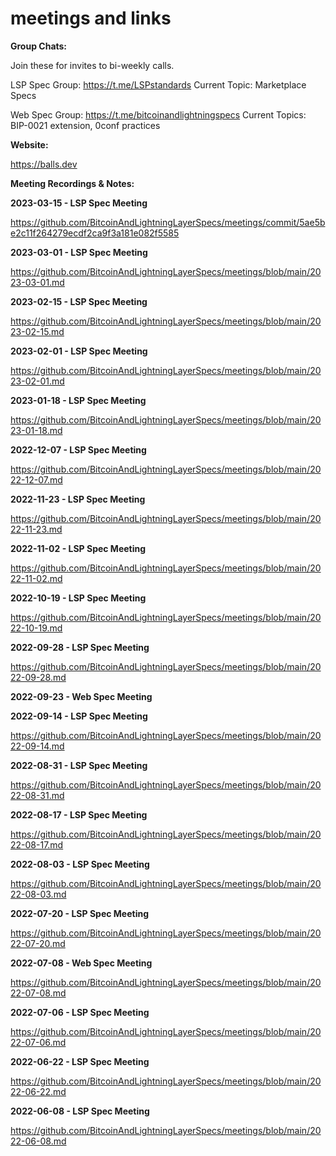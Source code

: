 # meetings and links

**Group Chats:** 

Join these for invites to bi-weekly calls.


LSP Spec Group: https://t.me/LSPstandards
Current Topic: Marketplace Specs

Web Spec Group: https://t.me/bitcoinandlightningspecs
Current Topics: BIP-0021 extension, 0conf practices

**Website:** 

https://balls.dev


**Meeting Recordings & Notes:**

**2023-03-15 - LSP Spec Meeting**

https://github.com/BitcoinAndLightningLayerSpecs/meetings/commit/5ae5be2c11f264279ecdf2ca9f3a181e082f5585

**2023-03-01 - LSP Spec Meeting**

https://github.com/BitcoinAndLightningLayerSpecs/meetings/blob/main/2023-03-01.md

**2023-02-15 - LSP Spec Meeting**

https://github.com/BitcoinAndLightningLayerSpecs/meetings/blob/main/2023-02-15.md

**2023-02-01 - LSP Spec Meeting**

https://github.com/BitcoinAndLightningLayerSpecs/meetings/blob/main/2023-02-01.md

**2023-01-18 - LSP Spec Meeting**

https://github.com/BitcoinAndLightningLayerSpecs/meetings/blob/main/2023-01-18.md

**2022-12-07 - LSP Spec Meeting**

https://github.com/BitcoinAndLightningLayerSpecs/meetings/blob/main/2022-12-07.md

**2022-11-23 - LSP Spec Meeting**

https://github.com/BitcoinAndLightningLayerSpecs/meetings/blob/main/2022-11-23.md

**2022-11-02 - LSP Spec Meeting**

https://github.com/BitcoinAndLightningLayerSpecs/meetings/blob/main/2022-11-02.md

**2022-10-19 - LSP Spec Meeting**

https://github.com/BitcoinAndLightningLayerSpecs/meetings/blob/main/2022-10-19.md

**2022-09-28 - LSP Spec Meeting**

https://github.com/BitcoinAndLightningLayerSpecs/meetings/blob/main/2022-09-28.md

**2022-09-23 - Web Spec Meeting**

**2022-09-14 - LSP Spec Meeting**

https://github.com/BitcoinAndLightningLayerSpecs/meetings/blob/main/2022-09-14.md

**2022-08-31 - LSP Spec Meeting**

https://github.com/BitcoinAndLightningLayerSpecs/meetings/blob/main/2022-08-31.md

**2022-08-17 - LSP Spec Meeting**

https://github.com/BitcoinAndLightningLayerSpecs/meetings/blob/main/2022-08-17.md

**2022-08-03 - LSP Spec Meeting**

https://github.com/BitcoinAndLightningLayerSpecs/meetings/blob/main/2022-08-03.md

**2022-07-20 - LSP Spec Meeting**

https://github.com/BitcoinAndLightningLayerSpecs/meetings/blob/main/2022-07-20.md

**2022-07-08 - Web Spec Meeting**

https://github.com/BitcoinAndLightningLayerSpecs/meetings/blob/main/2022-07-08.md

**2022-07-06 - LSP Spec Meeting**

https://github.com/BitcoinAndLightningLayerSpecs/meetings/blob/main/2022-07-06.md

**2022-06-22 - LSP Spec Meeting**

https://github.com/BitcoinAndLightningLayerSpecs/meetings/blob/main/2022-06-22.md

**2022-06-08 - LSP Spec Meeting**

https://github.com/BitcoinAndLightningLayerSpecs/meetings/blob/main/2022-06-08.md
